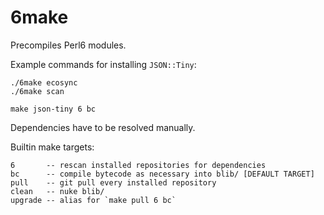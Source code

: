 # 6make

Precompiles Perl6 modules.

Example commands for installing `JSON::Tiny`:

```
./6make ecosync
./6make scan

make json-tiny 6 bc
```

Dependencies have to be resolved manually.

Builtin make targets:

```
6       -- rescan installed repositories for dependencies
bc      -- compile bytecode as necessary into blib/ [DEFAULT TARGET]
pull    -- git pull every installed repository
clean   -- nuke blib/
upgrade -- alias for `make pull 6 bc`
```

